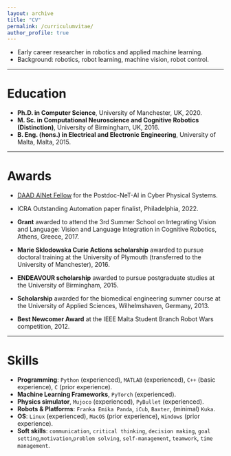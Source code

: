```yaml
---
layout: archive
title: "CV"
permalink: /curriculumvitae/
author_profile: true
---
```


- Early career researcher in robotics and applied machine learning.
- Background: robotics, robot learning, machine vision, robot control.

---

# Education

- **Ph.D. in Computer Science**, University of Manchester, UK, 2020.
- **M. Sc. in Computational Neuroscience and Cognitive Robotics (Distinction)**, University of Birmingham, UK, 2016.
- **B. Eng. (hons.) in Electrical and Electronic Engineering**, University of Malta, Malta, 2015.

---

# Awards

- [DAAD AINet Fellow](https://www.daad.de/en/the-daad/postdocnet/fellows/fellows/) for the Postdoc-NeT-AI in Cyber Physical Systems.

- ICRA Outstanding Automation paper finalist, Philadelphia, 2022.

- **Grant** awarded to attend the 3rd Summer School on Integrating Vision and Language: Vision and Language Integration in Cognitive Robotics, Athens, Greece, 2017.

- **Marie Sklodowska Curie Actions scholarship** awarded to pursue doctoral training at the University of Plymouth (transferred to the University of Manchester), 2016.

- **ENDEAVOUR scholarship** awarded to pursue postgraduate studies at the University of Birmingham, 2015.

- **Scholarship** awarded for the biomedical engineering summer course at the University of Applied Sciences, Wilhelmshaven, Germany, 2013.

- **Best Newcomer Award** at the IEEE Malta Student Branch Robot Wars competition, 2012.

---

# Skills

- **Programming**: `Python` (experienced), `MATLAB` (experienced), `C++` (basic experience), `C` (prior experience).
- **Machine Learning Frameworks**, `PyTorch` (experienced).
- **Physics simulator**, `Mujoco` (experienced), `PyBullet` (experienced).
- **Robots & Platforms**: `Franka Emika Panda`, `iCub`, `Baxter`, (minimal) `Kuka`.
- **OS**: `Linux` (experienced), `MacOS` (prior experience), `Windows` (prior experience).
- **Soft skills**:  `communication`, `critical thinking`, `decision making`, `goal setting`,`motivation`,`problem solving`, `self-management`, `teamwork`, `time management`.





